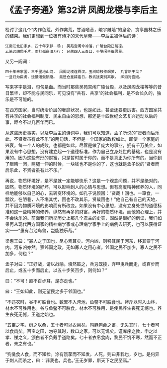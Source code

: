 # 《孟子旁通》第32讲 凤阁龙楼与李后主

------

检讨了这几个“内作色荒，外作禽荒，甘酒嗜音，峻宇雕墙”的皇帝，贪享园林之乐的结果。我们更想到一位极有诗才的末代皇帝——李后主被俘后的诗：
```
江南江北旧家乡，四十年来梦一场； 吴苑宫闱今冷落，广陵台殿已荒凉。
云笼远岫愁千片，雨打孤舟泪万行； 兄弟四人三百口，不堪闲坐细思量。
```
又另一阙词：
```
四十年来家国，三千里地山河， 凤阁龙楼连霄汉，玉树琼枝作烟萝， 几曾识干戈？
一旦归为臣虏，沈腰潘鬓销磨。 最是仓皇辞庙日，教坊犹奏别离歌， 挥泪对宫娥。
```
写来字字是泪，句句是血。而当时那些吴苑宫闱广陵台殿，以及凤阁龙楼等等的昔日繁华，却不能与民同乐，可见没有“共有、共享”的社会福利，是不会长久的，独乐是不可能的。

在西方国家，当时统治阶层的奢靡状况，也是如此，甚至还要更厉害。西方国家共有共享的社会福利制度、民主自由的思想，那还是十四世纪文艺复兴运动以后的事，距今不过几百年而已。

从这些历史事实，以及李后主的诗词中，我们可以知道，孟子所说的“贤者而后乐此，不贤者虽有此不乐”的两句话，不但是一个国家的政权如此，即使一个家庭的兴衰，每一个人的成败，也都是如此。尽管是做了庞大的事业，拥有千万美金，如果没有中心思想，没有建立起一个道德标准，作为自己立身处世的基础，也是没有用的。因为这些有形的财富，只是暂时属于你的，而不是真正为你所有的。当你到了眼睛一闭，两腿一伸的时候，一块钱也不是你的了，这也就是孟子说的“贤者而后乐此，不贤者虽有此不乐。”

再说，物质环境好，是不是就一定能够快乐？这是一个观念问题，并不是绝对的。固然，物质环境的好坏，可以影响到人的心情与思想。但有高度精神修养的人，同样地能够以自己的心，去转变环境的。如孔子说颜回：“贤哉！回也。一箪食，一瓢饮，在陋巷，人不堪其忧，回也不改其乐，贤哉回也！”他自己有自己的天地，并不因为物质环境的影响而有所改变。如果没有中心思想，没有立身处世的道德标准和这一些精神的修养，纵然有再多的财富，再好的物质环境，而他的心理上，并不会快乐的。前面我们所举历史上那几个君主的史实，固然是很好的例证，我们如果再从现代西方国家的精神病学家或心理病学家手上的病例去研究，也可以获得证实——“虽有台池鸟兽，岂能独乐哉。”

梁惠王曰：“寡人之于国也，尽心焉耳矣。河内凶，则移其民于河东，移其粟于河内。河东凶亦然。察邻国之政，无如寡人之用心者。邻国之民不加少，寡人之民不加多，何也？”

孟子对曰：“正好战，请以战喻。填然鼓之，兵刃既接，弃甲曳兵而走，或百步而后止，或五十步而后止，以五十步笑百步，则何如？”

曰：“不可！直不百步耳，是亦走也。”

曰：“王如知此，则无望民之多于邻国也。”

“不违农时，谷不可胜食也。数罟不入洿池，鱼鳖不可胜食也。斧斤以时入山林，材木不可胜用也。谷与鱼鳖不可胜食，材木不可胜用，是使民养生丧死无憾也。养生丧死无憾，王道之始也。

“五亩之宅，树之以桑，五十者可以衣帛矣。鸡豚狗彘之畜，无失其时，七十者可以食肉矣。百亩之田，勿夺其时，数口之家，可以无饥矣。谨库序之教，申之以孝、悌之义，颁白者不负戴手道路矣。七十者衣帛食肉，黎民不饥不寒，然而不正者，未之有也。”

“狗彘食人食，而不知检。涂有饿莩而不知发。人死，则曰非我也，岁也。是何异于刺人而杀之，曰：‘非我也，兵也。’王无岁罪，斯天下之民至焉。”

